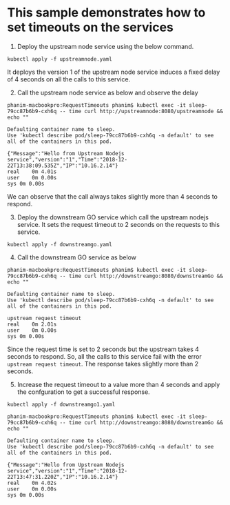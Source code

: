 # This sample demonstrates how to set timeouts on the services

1. Deploy the upstream node service using the below command.
```
kubectl apply -f upstreamnode.yaml
```
It deploys the version 1 of the upstream node service induces a fixed delay of 4 seconds on all the calls to this service.

2. Call the upstream node service as below and observe the delay
```
phanim-macbookpro:RequestTimeouts phanim$ kubectl exec -it sleep-79cc87b6b9-cxh6q -- time curl http://upstreamnode:8080/upstreamnode && echo ""

Defaulting container name to sleep.
Use 'kubectl describe pod/sleep-79cc87b6b9-cxh6q -n default' to see all of the containers in this pod.

{"Message":"Hello from Upstream Nodejs service","version":"1","Time":"2018-12-22T13:38:09.535Z","IP":"10.16.2.14"}
real	0m 4.01s
user	0m 0.00s
sys	0m 0.00s
```
We can observe that the call always takes slightly more than 4 seconds to respond.

3. Deploy the downstream GO service which call the upstream nodejs service. It sets the request timeout to 2 seconds on the requests to this service. 
```
kubectl apply -f downstreamgo.yaml
```

4. Call the downstream GO service as below
```
phanim-macbookpro:RequestTimeouts phanim$ kubectl exec -it sleep-79cc87b6b9-cxh6q -- time curl http://downstreamgo:8080/downstreamGo && echo ""

Defaulting container name to sleep.
Use 'kubectl describe pod/sleep-79cc87b6b9-cxh6q -n default' to see all of the containers in this pod.

upstream request timeout
real	0m 2.01s
user	0m 0.00s
sys	0m 0.00s
```
Since the request time is set to 2 seconds but the upstream takes 4 seconds to respond. So, all the calls to this service fail with the error `upstream request timeout`. The response takes slightly more than 2 seconds.

5. Increase the request timeout to a value more than 4 seconds and apply the confguration to get a successful response.

```
kubectl apply -f downstreamgo1.yaml

phanim-macbookpro:RequestTimeouts phanim$ kubectl exec -it sleep-79cc87b6b9-cxh6q -- time curl http://downstreamgo:8080/downstreamGo && echo ""

Defaulting container name to sleep.
Use 'kubectl describe pod/sleep-79cc87b6b9-cxh6q -n default' to see all of the containers in this pod.

{"Message":"Hello from Upstream Nodejs service","version":"1","Time":"2018-12-22T13:47:31.220Z","IP":"10.16.2.14"}
real	0m 4.02s
user	0m 0.00s
sys	0m 0.00s
```

